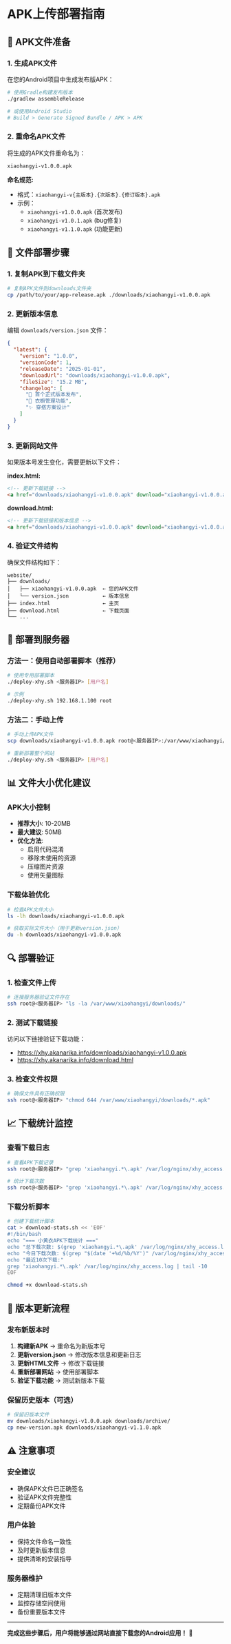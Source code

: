 # APK上传部署指南

## 📱 APK文件准备

### 1. 生成APK文件
在您的Android项目中生成发布版APK：
```bash
# 使用Gradle构建发布版本
./gradlew assembleRelease

# 或使用Android Studio
# Build > Generate Signed Bundle / APK > APK
```

### 2. 重命名APK文件
将生成的APK文件重命名为：
```
xiaohangyi-v1.0.0.apk
```

**命名规范:**
- 格式：`xiaohangyi-v{主版本}.{次版本}.{修订版本}.apk`
- 示例：
  - `xiaohangyi-v1.0.0.apk` (首次发布)
  - `xiaohangyi-v1.0.1.apk` (bug修复)
  - `xiaohangyi-v1.1.0.apk` (功能更新)

## 📁 文件部署步骤

### 1. 复制APK到下载文件夹
```bash
# 复制APK文件到downloads文件夹
cp /path/to/your/app-release.apk ./downloads/xiaohangyi-v1.0.0.apk
```

### 2. 更新版本信息
编辑 `downloads/version.json` 文件：
```json
{
  "latest": {
    "version": "1.0.0",
    "versionCode": 1,
    "releaseDate": "2025-01-01",
    "downloadUrl": "downloads/xiaohangyi-v1.0.0.apk",
    "fileSize": "15.2 MB",
    "changelog": [
      "🎉 首个正式版本发布",
      "👕 衣橱管理功能",
      "✨ 穿搭方案设计"
    ]
  }
}
```

### 3. 更新网站文件
如果版本号发生变化，需要更新以下文件：

**index.html:**
```html
<!-- 更新下载链接 -->
<a href="downloads/xiaohangyi-v1.0.0.apk" download="xiaohangyi-v1.0.0.apk">
```

**download.html:**
```html
<!-- 更新下载链接和版本信息 -->
<a href="downloads/xiaohangyi-v1.0.0.apk" download="xiaohangyi-v1.0.0.apk">
```

### 4. 验证文件结构
确保文件结构如下：
```
website/
├── downloads/
│   ├── xiaohangyi-v1.0.0.apk  ← 您的APK文件
│   └── version.json           ← 版本信息
├── index.html                 ← 主页
├── download.html              ← 下载页面
└── ...
```

## 🚀 部署到服务器

### 方法一：使用自动部署脚本（推荐）
```bash
# 使用专用部署脚本
./deploy-xhy.sh <服务器IP> [用户名]

# 示例
./deploy-xhy.sh 192.168.1.100 root
```

### 方法二：手动上传
```bash
# 手动上传APK文件
scp downloads/xiaohangyi-v1.0.0.apk root@<服务器IP>:/var/www/xiaohangyi/downloads/

# 重新部署整个网站
./deploy-xhy.sh <服务器IP> [用户名]
```

## 📊 文件大小优化建议

### APK大小控制
- **推荐大小**: 10-20MB
- **最大建议**: 50MB
- **优化方法**:
  - 启用代码混淆
  - 移除未使用的资源
  - 压缩图片资源
  - 使用矢量图标

### 下载体验优化
```bash
# 检查APK文件大小
ls -lh downloads/xiaohangyi-v1.0.0.apk

# 获取实际文件大小（用于更新version.json）
du -h downloads/xiaohangyi-v1.0.0.apk
```

## 🔍 部署验证

### 1. 检查文件上传
```bash
# 连接服务器验证文件存在
ssh root@<服务器IP> "ls -la /var/www/xiaohangyi/downloads/"
```

### 2. 测试下载链接
访问以下链接验证下载功能：
- https://xhy.akanarika.info/downloads/xiaohangyi-v1.0.0.apk
- https://xhy.akanarika.info/download.html

### 3. 检查文件权限
```bash
# 确保文件具有正确权限
ssh root@<服务器IP> "chmod 644 /var/www/xiaohangyi/downloads/*.apk"
```

## 📈 下载统计监控

### 查看下载日志
```bash
# 查看APK下载记录
ssh root@<服务器IP> "grep 'xiaohangyi.*\.apk' /var/log/nginx/xhy_access.log"

# 统计下载次数
ssh root@<服务器IP> "grep 'xiaohangyi.*\.apk' /var/log/nginx/xhy_access.log | wc -l"
```

### 下载分析脚本
```bash
# 创建下载统计脚本
cat > download-stats.sh << 'EOF'
#!/bin/bash
echo "=== 小黄衣APK下载统计 ==="
echo "总下载次数: $(grep 'xiaohangyi.*\.apk' /var/log/nginx/xhy_access.log | wc -l)"
echo "今日下载次数: $(grep "$(date '+%d/%b/%Y')" /var/log/nginx/xhy_access.log | grep 'xiaohangyi.*\.apk' | wc -l)"
echo "最近10次下载:"
grep 'xiaohangyi.*\.apk' /var/log/nginx/xhy_access.log | tail -10
EOF

chmod +x download-stats.sh
```

## 🔄 版本更新流程

### 发布新版本时
1. **构建新APK** → 重命名为新版本号
2. **更新version.json** → 修改版本信息和更新日志
3. **更新HTML文件** → 修改下载链接
4. **重新部署网站** → 使用部署脚本
5. **验证下载功能** → 测试新版本下载

### 保留历史版本（可选）
```bash
# 保留旧版本文件
mv downloads/xiaohangyi-v1.0.0.apk downloads/archive/
cp new-version.apk downloads/xiaohangyi-v1.1.0.apk
```

## ⚠️ 注意事项

### 安全建议
- 确保APK文件已正确签名
- 验证APK文件完整性
- 定期备份APK文件

### 用户体验
- 保持文件命名一致性
- 及时更新版本信息
- 提供清晰的安装指导

### 服务器维护
- 定期清理旧版本文件
- 监控存储空间使用
- 备份重要版本文件

---

**完成这些步骤后，用户将能够通过网站直接下载您的Android应用！** 🎉
